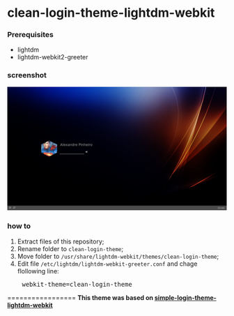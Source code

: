 # clean-login-theme-lightdm-webkit

### Prerequisites
- lightdm
- lightdm-webkit2-greeter

### screenshot
<img src="screenshot.png">


### how to
1. Extract files of this repository;
2. Rename folder to `clean-login-theme`;
3. Move folder to `/usr/share/lightdm-webkit/themes/clean-login-theme`;
4. Edit file `/etc/lightdm/lightdm-webkit-greeter.conf` and chage flollowing line:

<pre>
    webkit-theme=clean-login-theme
</pre>





=================
**This theme was based on [simple-login-theme-lightdm-webkit](https://github.com/pinheiroalexandre2/simple-login-theme-lightdm-webkit)**